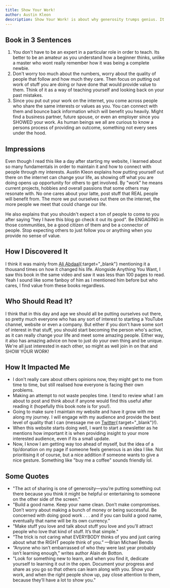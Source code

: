 ```yaml
---
title: Show Your Work!
author: Austin Kleon
description: Show Your Work! is about why generosity trumps genius. It's about getting findable, about using the network instead of wasting time networking. It's not self-promotion, it's self-discovery let others into your process, then let them steal from you.
---
```


## Book in 3 Sentences

1. You don't have to be an expert in a particular role in order to teach. Its better to be an amateur as you understand how a beginner thinks, unlike a master who wont really remember how it was being a complete newbie.
2. Don't worry too much about the numbers, worry about the quality of people that follow and how much they care. Then focus on putting out work of stuff you are doing or have done that would provide value to them. Think of it as a way of teaching yourself and looking back on your past mistakes.
3. Since you put out your work on the internet, you come across people who share the same interests or values as you. You can connect with them and bounce back information which will benefit you heavily. Might find a business partner, future spouse, or even an employer since you SHOWED your work. As human beings we all are curious to know a persons process of providing an outcome, something not every sees under the hood.


## Impressions

Even though I read this like a day after starting my website, I learned about so many fundamentals in order to maintain it and how to connect with people through my interests. Austin Kleon explains how putting yourself out there on the internet can change your life, as showing off what you are doing opens up opportunity for others to get involved. By "work" he means current projects, hobbies and overall passions that some others may resonate with. No one cares about your latte, post stuff that REAL people will benefit from. The more we put ourselves out there on the internet, the more people we meet that could change our life.

He also explains that you shouldn't expect a ton of people to come to you after saying "hey I have this blog go check it out its good". Be ENGAGING in those communities, be a good citizen of them and be a connector of people. Stop expecting others to just follow you or anything when you provide no sense of value.


## How I Discovered It

I think it was mainly from [Ali Abdaal](https://youtu.be/hv1gOEY3cs4){:target="_blank"} mentioning it a thousand times on how it changed his life. Alongside Anything You Want, I saw this book in the same video and saw it was less than 100 pages to read. Yeah I sound like some fanboy of him as I mentioned him before but who cares, I find value from these books regardless.


## Who Should Read It?

I think that in this day and age we should all be putting ourselves out there, so pretty much everyone who has any sort of interest to starting a YouTube channel, website or even a company. But either if you don't have some sort of interest in that stuff, you should start becoming the person who's active, as it can really change your life and meet some amazing people. Either way, it also has amazing advice on how to just do your own thing and be unique. We're all just interested in each other, so might as well join in on that and SHOW YOUR WORK!


## How It Impacted Me

- I don't really care about others opinions now, they might get to me from time to time, but still realised how everyone is facing their own problems.
- Making an attempt to not waste peoples time. I tend to review what I am about to post and think about if anyone would find this useful after reading it (hopefully this book note is for you!).
- Going to make sure I maintain my website and have it grow with me along my journey. I will engage with my audience and provide the best level of quality that I can (message me on [Twitter](https://twitter.com/parsamesgarha){:target="_blank"}!).
- When this website starts doing well, I want to start a newsletter as he mentions how important it is when providing insight to your more interested audience, even if its a small update.
- Now, I know I am getting way too ahead of myself, but the idea of a tip/donation on my page if someone feels generous is an idea I like. Not prioritising it of course, but a nice addition if someone wants to give a nice gesture. Something like "buy me a coffee" sounds friendly lol.


## Some Quotes

- "The act of sharing is one of generosity—you’re putting something out there because you think it might be helpful or entertaining to someone on the other side of the screen."
- "Build a good name. Keep your name clean. Don’t make compromises. Don’t worry about making a bunch of money or being successful. Be concerned with doing good work . . . and if you can build a good name, eventually that name will be its own currency.”
- "Make stuff you love and talk about stuff you love and you’ll attract people who love that kind of stuff. It’s that simple."
- “The trick is not caring what EVERYBODY thinks of you and just caring about what the RIGHT people think of you.” —Brian Michael Bendis
- “Anyone who isn’t embarrassed of who they were last year probably isn’t learning enough,” writes author Alain de Botton.
- "Look for something new to learn, and when you find it, dedicate yourself to learning it out in the open. Document your progress and share as you go so that others can learn along with you. Show your work, and when the right people show up, pay close attention to them, because they’ll have a lot to show you."